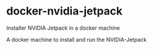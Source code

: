 # docker-nvidia-jetpack
Installer NVIDIA Jetpack in a docker machine

A docker machine to install and run the NVIDIA-Jetpack
